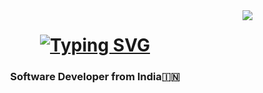 <!-- Visitor Counter -->
<img align="right" src="https://visitor-badge.laobi.icu/badge?page_id=Simpl1fy.Simpl1fy&left_text=My%20Page%20Visitors"/>

<!-- Typing intro -->
<h1 align="center">
    <a href="https://git.io/typing-svg"><img src="https://readme-typing-svg.demolab.com?font=Fira+Code&center=true&pause=1000&random=false&width=435&lines=Hi+there!+🙋‍♂️;I'm+Gourab+Das." alt="Typing SVG" /></a>
</h1>

<h3 align="center">Software Developer from India🇮🇳</h3>


